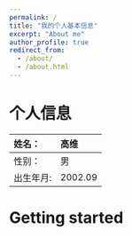 ```yaml
---
permalink: /
title: "我的个人基本信息"
excerpt: "About me"
author_profile: true
redirect_from: 
  - /about/
  - /about.html
---
```




个人信息
======
|姓名：   |   高维 |
|:--------|:-------|
|性别：   |   男   |
|出生年月:| 2002.09|

Getting started
======

